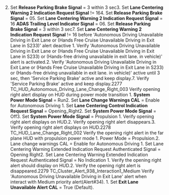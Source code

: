 2. Set **Release Parking Brake Signal** = 3 within 3 sec3. Set **Lane Centering Warning 2 Indication Request Signal** != 164. Set **Release Parking Brake Signal** = 05. Set **Lane Centering Warning 2 Indication Request Signal** = 16 **ADAS Trailing Level Indicator Signal** = 06. Set **Release Parking Brake Signal** = 3 within 3 sec7. Set **Lane Centering Warning 2 Indication Request Signal** != 16 before 'Autonomous Driving Unavailable Driving in Exit Lane or (Hands Free Cruise Unavailable Driving in Exit Lane in S233)' alert deactive 1. Verify 'Autonomous Driving Unavailable Driving in Exit Lane or (Hands Free Cruise Unavailable Driving in Exit Lane in S233) or (Hands-free driving unavailable in exit lane. in vehicle)' alert is activated.2. Verify 'Autonomous Driving Unavailable Driving in Exit Lane or (Hands Free Cruise Unavailable Driving in Exit Lane in S233) or (Hands-free driving unavailable in exit lane. in vehicle)' active until 3 sec, then 'Service Parking Brake' active and keep display.7. Verify 'Service Parking Brake' active and keep display.2277 TC_HUD_Autonomous_Driving_Lane_Change_Right_003 Verify opening right alert display on HUD during power mode transition 1. **System Power Mode Signal** = Run2. Set **Lane Change Warnings CAL** = Enable for Autonomous Driving 1. Set **Lane Centering Control Indication Request Signal** = Opening_Right2. Set **System Power Mode Signal** = Off3. Set **System Power Mode Signal** = Propulsion 1. Verify opening right alert displays on HUD.2. Verify opening right alert disappears.3. Verify opening right alert displays on HUD.2278 TC_HUD_Lane_Change_Right_002 Verify the opening right alert in the far plane HUD with propulsion power mode 1. Power Mode = Propulsion.2. Lane change warnings CAL = Enable for Autonomous Driving 1. Set Lane Centering Warning Extended Indication Request Authenticated Signal = Opening Right2. Set Lane Centering Warning Extended Indication Request Authenticated Signal = No Indication 1. Verify the opening right alert should display on HUD.2. Verify the opening right alert is disappeared.2279 TC_Cluster_Alert_938_Interaction1_Medium Verify 'Autonomous Driving Unavailable Driving in Exit Lane' alert when interact with Medium priority alert(Alert#34). 1. Set **Exit Lane Unavailable Alert CAL** = True (Default).